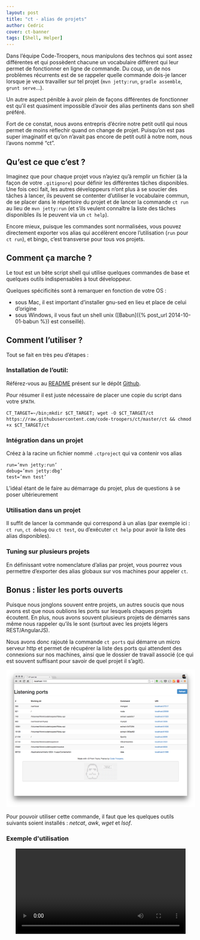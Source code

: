 ```yaml
---
layout: post
title: "ct - alias de projets"
author: Cedric
cover: ct-banner
tags: [Shell, Helper]
---
```


Dans l’équipe Code-Troopers, nous manipulons des technos qui sont assez différentes et qui possèdent chacune un vocabulaire différent qui leur permet de fonctionner en ligne de commande.
Du coup, un de nos problèmes récurrents est de se rappeler quelle commande dois-je lancer lorsque je veux travailler sur tel projet (`mvn jetty:run`, `gradle assemble`, `grunt serve`…).

Un autre aspect pénible à avoir plein de façons différentes de fonctionner est qu’il est quasiment impossible d’avoir des alias pertinents dans son shell préféré.

Fort de ce constat, nous avons entrepris d’écrire notre petit outil qui nous permet de moins réflechir quand on change de projet. Puisqu’on est pas super imaginatif et qu’on n’avait pas encore de petit outil à notre nom, nous l’avons nommé “ct”.
<!-- break -->

Qu’est ce que c’est ?
---
Imaginez que pour chaque projet vous n’ayiez qu’à remplir un fichier (à la façon de votre `.gitignore`) pour définir les différentes tâches disponibles. Une fois ceci fait, les autres développeurs n’ont plus à se soucier des tâches à lancer, ils peuvent se contenter d’utiliser le vocabulaire commun, de se placer dans le répertoire du projet et de lancer la commande `ct run` au lieu de `mvn jetty:run` (et s’ils veulent connaître la liste des tâches disponibles ils le peuvent via un `ct help`).

Encore mieux, puisque les commandes sont normalisées, vous pouvez directement exporter vos alias qui accélèrent encore l’utilisation (`run` pour `ct run`), et bingo, c’est transverse pour tous vos projets.

Comment ça marche ?
---
Le tout est un bête script shell qui utilise quelques commandes de base et quelques outils indispensables à tout développeur.

Quelques spécificités sont à remarquer en fonction de votre OS :

* sous Mac, il est important d’installer gnu-sed en lieu et place de celui d’origine
* sous Windows, il vous faut un shell unix ([Babun]({% post_url 2014-10-01-babun %}) est conseillé).

Comment l’utiliser ?
---
Tout se fait en très peu d’étapes :

### Installation de l’outil:

Référez-vous au [README](https://github.com/code-troopers/ct/blob/master/README.md) présent sur le dépôt [Github](https://github.com/code-troopers/ct/). 

Pour résumer il est juste nécessaire de placer une copie du script dans votre `$PATH`.

    CT_TARGET=~/bin;mkdir $CT_TARGET; wget -O $CT_TARGET/ct https://raw.githubusercontent.com/code-troopers/ct/master/ct && chmod +x $CT_TARGET/ct

### Intégration dans un projet
Créez à la racine un fichier nommé `.ctproject` qui va contenir vos alias

    run=’mvn jetty:run’
    debug=’mvn jetty:dbg’
    test=’mvn test’

L’idéal étant de le faire au démarrage du projet, plus de questions à se poser ultérieurement

### Utilisation dans un projet

Il suffit de lancer la commande qui correspond à un alias (par exemple ici : `ct run`, `ct debug` ou `ct test`, ou d’exécuter `ct help` pour avoir la liste des alias disponibles).

### Tuning sur plusieurs projets

En définissant votre nomenclature d’alias par projet, vous pourrez vous permettre d’exporter des alias globaux sur vos machines pour appeler `ct`.

Bonus : lister les ports ouverts
----
Puisque nous jonglons souvent entre projets, un autres soucis que nous avons est que nous oublions les ports sur lesquels chaques projets écoutent. En plus, nous avons souvent plusieurs projets de démarrés sans même nous rappeler qu’ils le sont (surtout avec les projets légers REST/AngularJS).

Nous avons donc rajouté la commande `ct ports` qui démarre un micro serveur http et permet de récupérer la liste des ports qui attendent des connexions sur nos machines, ainsi que le dossier de travail associé (ce qui est souvent suffisant pour savoir de quel projet il s’agit).

<div style="text-align:center;">
    <a href="/images/postCT/listen.png" title="Exemple de listing des ports" data-lightbox="group1">
    <img class="medium" src="/images/postCT/listen.png" alt="Exemple de listing des ports"></a>
</div>

Pour pouvoir utiliser cette commande, il faut que les quelques outils suivants soient installés : _netcat_, _awk_, _wget_ et _lsof_.

### Exemple d'utilisation
<div style="text-align:center;">
<video width="90%" controls src="/videos/screencast_ct.webm">
<object type="application/x-shockwave-flash" width="400" height="222" data="http://www.youtube.com/v/HVMoJqg41Bw">
  <param name="movie" value="http://www.youtube.com/v/jkWjmGdraR8" />
  <param name="wmode" value="transparent" />
Screencast d'une utilisation quotidienne de ct. Vous n'avez pas de navigateur moderne, ni Flash installé...
 </object></video>
</div>
